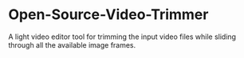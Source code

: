 # Open-Source-Video-Trimmer
A light video editor tool for trimming the input video files while sliding through all the available image frames. 
